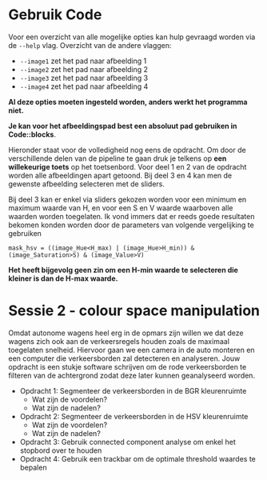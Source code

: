 # Gebruik Code

Voor een overzicht van alle mogelijke opties kan hulp gevraagd worden via de `--help` vlag. Overzicht van de andere vlaggen:
* `--image1` zet het pad naar afbeelding 1
* `--image2` zet het pad naar afbeelding 2
* `--image3` zet het pad naar afbeelding 3
* `--image4` zet het pad naar afbeelding 4

**Al deze opties moeten ingesteld worden, anders werkt het programma niet.**

**Je kan voor het afbeeldingspad best een absoluut pad gebruiken in Code::blocks**.

Hieronder staat voor de volledigheid nog eens de opdracht.
Om door de verschillende delen van de pipeline te gaan druk je telkens op **een willekeurige toets** op het toetsenbord.
Voor deel 1 en 2 van de opdracht worden alle afbeeldingen apart getoond.
Bij deel 3 en 4 kan men de gewenste afbeelding selecteren met de sliders.

Bij deel 3 kan er enkel via sliders gekozen worden voor een minimum en maximum waarde van H,
en voor een S en V waarde waarboven alle waarden worden toegelaten.
Ik vond immers dat er reeds goede resultaten bekomen konden worden door de parameters van volgende vergelijking te gebruiken
```
mask_hsv = ((image_Hue<H_max) | (image_Hue>H_min)) & (image_Saturation>S) & (image_Value>V)
```
**Het heeft bijgevolg geen zin om een H-min waarde te selecteren die kleiner is dan de H-max waarde.**

# Sessie 2 - colour space manipulation

Omdat autonome wagens heel erg in de opmars zijn willen we dat deze wagens zich ook aan de verkeersregels houden zoals de maximaal toegelaten snelheid. Hiervoor gaan we een camera in de auto monteren en een computer die verkeersborden zal detecteren en analyseren. Jouw opdracht is een stukje software schrijven om de rode verkeersborden te filteren van de achtergrond zodat deze later kunnen geanalyseerd worden.

* Opdracht 1: Segmenteer de verkeersborden in de BGR kleurenruimte
   - Wat zijn de voordelen?
   - Wat zijn de nadelen?
* Opdracht 2: Segmenteer de verkeersborden in de HSV kleurenruimte
   - Wat zijn de voordelen?
   - Wat zijn de nadelen?
* Opdracht 3: Gebruik connected component analyse om enkel het stopbord over te houden
* Opdracht 4: Gebruik een trackbar om de optimale threshold waardes te bepalen
